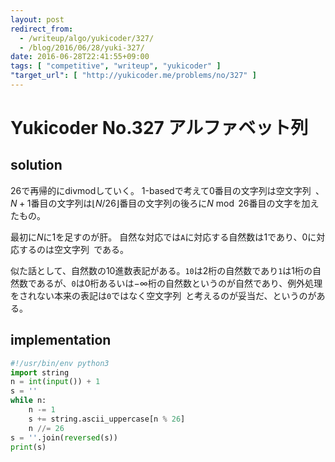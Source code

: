 ```yaml
---
layout: post
redirect_from:
  - /writeup/algo/yukicoder/327/
  - /blog/2016/06/28/yuki-327/
date: 2016-06-28T22:41:55+09:00
tags: [ "competitive", "writeup", "yukicoder" ]
"target_url": [ "http://yukicoder.me/problems/no/327" ]
---
```


# Yukicoder No.327 アルファベット列

## solution

$26$で再帰的にdivmodしていく。
$1$-basedで考えて$0$番目の文字列は空文字列` `、$N+1$番目の文字列は$\lfloor N / 26 \rfloor$番目の文字列の後ろに$N \bmod 26$番目の文字を加えたもの。

最初に$N$に$1$を足すのが肝。
自然な対応では`A`に対応する自然数は$1$であり、$0$に対応するのは空文字列` `である。

似た話として、自然数の$10$進数表記がある。`10`は$2$桁の自然数であり`1`は$1$桁の自然数であるが、`0`は$0$桁あるいは$- \infty$桁の自然数というのが自然であり、例外処理をされない本来の表記は`0`ではなく空文字列` `と考えるのが妥当だ、というのがある。

## implementation

``` python
#!/usr/bin/env python3
import string
n = int(input()) + 1
s = ''
while n:
    n -= 1
    s += string.ascii_uppercase[n % 26]
    n //= 26
s = ''.join(reversed(s))
print(s)
```
